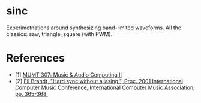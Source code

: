 # sinc

Experimetnations around synthesizing band-limited waveforms. All the classics: saw, triangle, square (with PWM).

# References

- [1] [MUMT 307: Music & Audio Computing II](http://www.music.mcgill.ca/~gary/307/index.htm)
- [2] [Eli Brandt, "Hard sync without aliasing.", Proc. 2001 International Computer Music Conference, International Computer Music Association, pp. 365-368.](https://www.cs.cmu.edu/~eli/papers/icmc01-hardsync.pdf)
